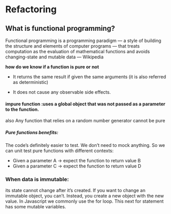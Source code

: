 # Refactoring
 ## What is functional programming?
Functional programming is a programming paradigm — a style of building the structure and elements of computer programs — that treats computation as the evaluation of mathematical functions and avoids changing-state and mutable data — Wikipedia

**how do we know if a function is pure or not**
- It returns the same result if given the same arguments (it is also referred as deterministic)

- It does not cause any observable side effects.

#### impure function :uses a global object that was not passed as a parameter to the function.
also Any function that relies on a random number generator cannot be pure

##### Pure functions benefits:
The code’s definitely easier to test. We don’t need to mock anything. So we can unit test pure functions with different contexts:
- Given a parameter A → expect the function to return value B
- Given a parameter C → expect the function to return value D

### When data is immutable:
 its state cannot change after it’s created. If you want to change an immutable object, you can’t. Instead, you create a new object with the new value.
In Javascript we commonly use the for loop. This next for statement has some mutable variables.
